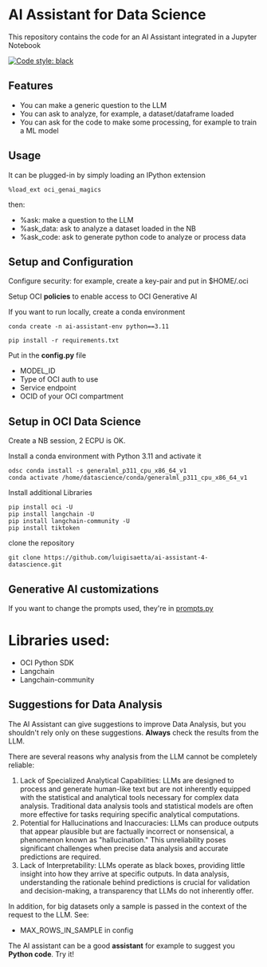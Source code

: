 # AI Assistant for Data Science
This repository contains the code for an AI Assistant integrated in a Jupyter Notebook

[![Code style: black](https://img.shields.io/badge/code%20style-black-000000.svg)](https://github.com/psf/black)

## Features
* You can make a generic question to the LLM
* You can ask to analyze, for example, a dataset/dataframe loaded
* You can ask for the code to make some processing, for example to train a ML model

## Usage
It can be plugged-in by simply loading an IPython extension

```
%load_ext oci_genai_magics
```

then:
* %ask: make a question to the LLM
* %ask_data: ask to analyze a dataset loaded in the NB 
* %ask_code: ask to generate python code to analyze or process data

## Setup and Configuration
Configure security: for example, create a key-pair and put in $HOME/.oci

Setup OCI **policies** to enable access to OCI Generative AI

If you want to run locally, create a conda environment
```
conda create -n ai-assistant-env python==3.11

pip install -r requirements.txt
```

Put in the **config.py** file
* MODEL_ID
* Type of OCI auth to use
* Service endpoint
* OCID of your OCI compartment

## Setup in OCI Data Science
Create a NB session, 2 ECPU is OK.

Install a conda environment with Python 3.11 and activate it

```
odsc conda install -s generalml_p311_cpu_x86_64_v1
conda activate /home/datascience/conda/generalml_p311_cpu_x86_64_v1
```

Install additional Libraries
```
pip install oci -U
pip install langchain -U
pip install langchain-community -U
pip install tiktoken
```

clone the repository
```
git clone https://github.com/luigisaetta/ai-assistant-4-datascience.git
```

## Generative AI customizations
If you want to change the prompts used, they're in 
[prompts.py](https://github.com/luigisaetta/ai-assistant-4-datascience/blob/main/prompts.py)

# Libraries used:
* OCI Python SDK
* Langchain
* Langchain-community

## Suggestions for Data Analysis
The AI Assistant can give suggestions to improve Data Analysis, but you shouldn't rely only on these suggestions.
**Always** check the results from the LLM.

There are several reasons why analysis from the LLM cannot be completely reliable:
1. Lack of Specialized Analytical Capabilities: LLMs are designed to process and generate human-like text but are not inherently equipped with the statistical and analytical tools necessary for complex data analysis. Traditional data analysis tools and statistical models are often more effective for tasks requiring specific analytical computations.
2. Potential for Hallucinations and Inaccuracies: LLMs can produce outputs that appear plausible but are factually incorrect or nonsensical, a phenomenon known as "hallucination." This unreliability poses significant challenges when precise data analysis and accurate predictions are required. 
3. Lack of Interpretability: LLMs operate as black boxes, providing little insight into how they arrive at specific outputs. In data analysis, understanding the rationale behind predictions is crucial for validation and decision-making, a transparency that LLMs do not inherently offer.

In addition, for big datasets only a sample is passed in the context of the request to the LLM. See:
* MAX_ROWS_IN_SAMPLE in config

The AI assistant can be a good **assistant** for example to suggest you **Python code**. Try it!

